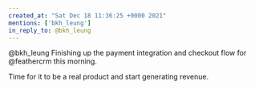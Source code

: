 ```yaml
---
created_at: "Sat Dec 18 11:36:25 +0000 2021"
mentions: ['bkh_leung']
in_reply_to: @bkh_leung
---
```


@bkh_leung Finishing up the payment integration and checkout flow for @feathercrm this morning. 

Time for it to be a real product and start generating revenue.